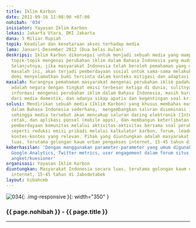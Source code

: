 ```yaml
---
title: Iklim Karbon
date: 2011-09-16 11:08:00 +07:00
nohibah: '034'
inisiator: Yayasan Iklim Karbon
lokasi: Jakarta Utara, DKI Jakarta
dana: 3 Miliar Rupiah
topik: Keadilan dan kesetaraan akses terhadap media
lama: Januari-Desember 2012 (Dua belas bulan)
deskripsi: Iklim Karbon dikonsepsi untuk menjadi sebuah media yang mampu menguraikan
  topik-topik mengenai perubahan iklim dalam Bahasa Indonesia yang mudah dipahami.
  Selanjutnya, jika masyarakat Indonesia telah beroleh pemahaman yang memadai tentang
  masalah ini, akan terjadi pemberdayaan sosial untuk sama-sama melakukan sesuatu
  demi menyelamatkan bumi tercinta dalam konteks mitigasi dan adaptasi perubahan iklim
masalah: Kurangnya pemahaman masyarakat mengenai perubahan iklim padahal Indonesia
  adalah negara dengan tingkat emisi terbesar ketiga di dunia, sulitnya mendapatkan
  informasi mengenai perubahan iklim dalam Bahasa Indonesia, masih kurangnya pemberitaan
  dari media domestik, dan adanya sikap apatis dan kegentingan soal krisis ini
solusi: Mendirikan sebuah media (Iklim Karbon) yang khusus membahas masalah iklim
  dalam Bahasa Indonesia sederhana,  mengembangkan saluran diseminasi informasi terpadu,
  sehingga media tersebut akan mencakup saluran daring elektronik (Internet), media
  cetak, dan aplikasi ponsel (mobile apps), dan membangun keterlibatan sosial dan
  pemberdayaan komunitas melalui aktivitas-aktivitas bersama soal perubahan iklim,
  seperti reduksi emisi pribadi melalui kalkulator karbon, forum, leaderboard, dan
  kontes-kontes yang relevan. Pihak yang diuntungkan adalah masyarakat Indonesia secara
  luas, terutama golongan kaum urban pengakses internet, 15-45 tahun di Jabodetabek
keberhasilan: 'Dengan menggunakan parameter-parameter yang umum digunakan seperti:
  Google Analytics, Twitter metrics, user engagement dalam forum situs yang dibangun,
  angket/kuesioner'
organisasi: Yayasan Iklim Karbon
diuntungkan: Masyarakat Indonesia secara luas, terutama golongan kaum urban pengakses
  internet, 15-45 tahun di Jabodetabek
layout: hibahcmb
---
```


![034](/static/img/hibahcmb/034.png){: .img-responsive }{: width="350" }

### {{ page.nohibah }} - {{ page.title }}

---
